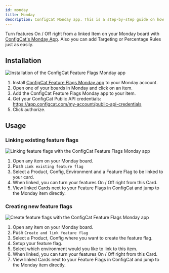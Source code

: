 ```yaml
---
id: monday
title: Monday
description: ConfigCat Monday app. This is a step-by-step guide on how to connect and manage feature flags from Monday boards and items.
---
```


Turn features On / Off right from a linked Item on your Monday board with <a href="TODO" target="_blank">ConfigCat's Monday App</a>. Also you can add Targeting or Percentage Rules just as easily.

## Installation
![Installation of the ConfigCat Feature Flags Monday app](/assets/monday/monday_auth.gif)

1. Install <a href="TODO" target="_blank">ConfigCat Feature Flags Monday app</a> to your Monday account.
2. Open one of your boards in Monday and click on an item.
3. Add the ConfigCat Feature Flags Monday app to your item.
4. Get your ConfigCat Public API credentials: https://app.configcat.com/my-account/public-api-credentials
5. Click authorize.

## Usage

### Linking existing feature flags
![Linking feature flags with the ConfigCat Feature Flags Monday app](/assets/monday/monday_link.gif)

1. Open any item on your Monday board.
2. Push `Link existing feature flag`
3. Select a Product, Config, Environment and a Feature Flag to be linked to your card.
4. When linked, you can turn your features On / Off right from this Card.
5. View linked Cards next to your Feature Flags in ConfigCat and jump to the Monday item directly.

### Creating new feature flags
![Create feature flags with the ConfigCat Feature Flags Monday app](/assets/monday/monday_create.gif)

1. Open any item on your Monday board.
2. Push `Create and link feature flag`
3. Select a Product, Config where you want to create the feature flag.
4. Setup your feature flag.
5. Select which environment would you like to link to this item.
6. When linked, you can turn your features On / Off right from this Card.
7. View linked Cards next to your Feature Flags in ConfigCat and jump to the Monday item directly.